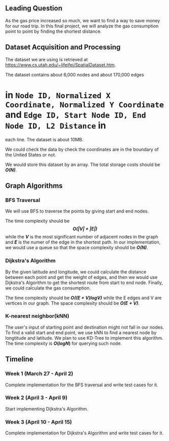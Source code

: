 ## Leading Question

As the gas price increased so much, we want to find a way to save money for our road trip. In this final project, we
will analyze the gas consumption point to point by finding the shortest distance.

## Dataset Acquisition and Processing

The dataset we are using is retrieved at https://www.cs.utah.edu/~lifeifei/SpatialDataset.htm.

The dataset contains about 6,000 nodes and about 170,000 edges

# in `Node ID, Normalized X Coordinate, Normalized Y Coordinate` and `Edge ID, Start Node ID, End Node ID, L2 Distance` in

each line. The dataset is about 10MB.

We could check the data by check the coordinates are in the boundary of the United States or not.

We would store this dataset by an array. The total storage costs should be **_O(N)_**.

## Graph Algorithms

### BFS Traversal

We will use BFS to traverse the points by giving start and end nodes.

The time complexity should be **_$$O(|V| + |E|) $$_** while the **$V$** is the most significant number of adjacent nodes in the
graph and **$E$** is the numer of the edge in the shortest path. In our implementation, we would use a queue so that the space complexity should
be **_$O(N)$_**.

### Dijkstra's Algorithm

By the given latitude and longitude, we could calculate the distance between each point and get the weight of edges, and
then we would use Dijkstra's Algorithm to get the shortest route from start to end node. Finally, we could calculate the
gas consumption.

The time complexity should be _**$O((E + V)logV)$**_ while the E edges and V are vertices in our graph. The space complexity
should be **_$O(E + V)$_**.

### K-nearest neighbor(kNN)

The user's input of starting point and destination might not fall in our nodes. To find a valid start and end point, we use kNN to find a nearest node by longtitude and latitude. We plan to use KD-Tree to implement this algorithm. The time complexity is **$O(log N)$** for querying such node.

## Timeline

### Week 1 (March 27 - April 2)

Complete implementation for the BFS traversal and write test cases for it.

### Week 2 (April 3 - April 9)

Start implementing Dijkstra's Algorithm.

### Week 3 (April 10 - April 15)

Complete implementation for Dijkstra's Algorithm and write test cases for it.
